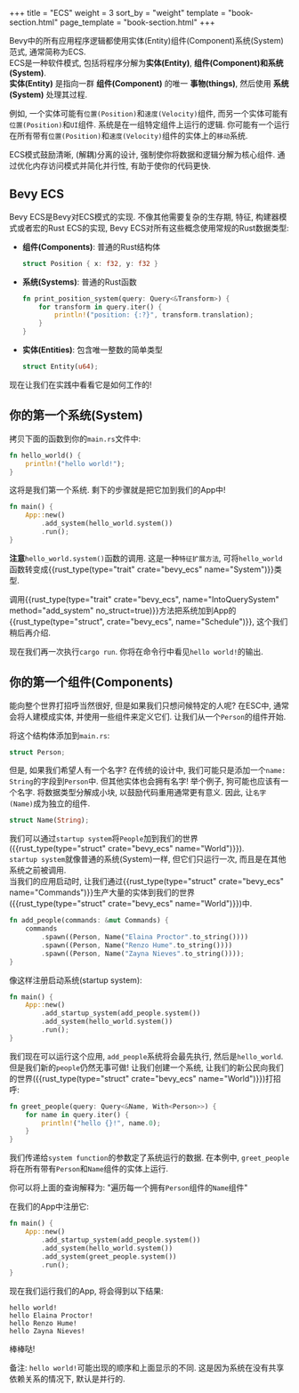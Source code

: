 +++
title = "ECS"
weight = 3
sort_by = "weight"
template = "book-section.html"
page_template = "book-section.html"
+++

Bevy中的所有应用程序逻辑都使用实体(Entity)组件(Component)系统(System)范式, 通常简称为ECS.  
ECS是一种软件模式, 包括将程序分解为**实体(Entity)**, **组件(Component)**和**系统(System)**.  
<span class="warning"> **实体(Entity)** 是指向一群 **组件(Component)** 的唯一 **事物(things)**, 然后使用 **系统(System)** 处理其过程.</span>

例如, 一个实体可能有`位置(Position)`和`速度(Velocity)`组件, 而另一个实体可能有`位置(Position)`和`UI`组件. 系统是在一组特定组件上运行的逻辑. 你可能有一个运行在所有带有`位置(Position)`和`速度(Velocity)`组件的实体上的`移动`系统.

ECS模式鼓励清晰, (解耦)分离的设计, 强制使你将数据和逻辑分解为核心组件. 通过优化内存访问模式并简化并行性, 有助于使你的代码更快.

## Bevy ECS

Bevy ECS是Bevy对ECS模式的实现. 不像其他需要复杂的生存期, 特征, 构建器模式或者宏的Rust ECS的实现, Bevy ECS对所有这些概念使用常规的Rust数据类型:

* **组件(Components)**: 普通的Rust结构体
    ```rs
    struct Position { x: f32, y: f32 }
    ```
* **系统(Systems)**: 普通的Rust函数
    ```rs
    fn print_position_system(query: Query<&Transform>) {
        for transform in query.iter() {
            println!("position: {:?}", transform.translation);
        }
    }
    ```
* **实体(Entities)**: 包含唯一整数的简单类型
    ```rs
    struct Entity(u64);
    ```

现在让我们在实践中看看它是如何工作的!

## 你的第一个系统(System)

拷贝下面的函数到你的`main.rs`文件中:

```rs
fn hello_world() {
    println!("hello world!");
}
```

这将是我们第一个系统. 剩下的步骤就是把它加到我们的App中!

```rs
fn main() {
    App::new()
        .add_system(hello_world.system())
        .run();
}
```

**注意**`hello_world.system()`函数的调用. 这是一种`特征扩展方法`, 可将`hello_world`函数转变成{{rust_type(type="trait" crate="bevy_ecs" name="System")}}类型.

调用{{rust_type(type="trait" crate="bevy_ecs", name="IntoQuerySystem" method="add_system" no_struct=true)}}方法把系统加到App的{{rust_type(type="struct", crate="bevy_ecs", name="Schedule")}}, 这个我们稍后再介绍.

现在我们再一次执行`cargo run`. 你将在命令行中看见`hello world!`的输出.

## 你的第一个组件(Components)

能向整个世界打招呼当然很好, 但是如果我们只想问候特定的人呢? 在ESC中, 通常会将人建模成实体, 并使用一些组件来定义它们. 让我们从一个`Person`的组件开始.

将这个结构体添加到`main.rs`:
```rs
struct Person;
```

但是, 如果我们希望人有一个名字? 在传统的设计中, 我们可能只是添加一个`name: String`的字段到`Person`中. 但其他实体也会拥有名字! 举个例子, 狗可能也应该有一个名字. 将数据类型分解成小块, 以鼓励代码重用通常更有意义. 因此, 让`名字(Name)`成为独立的组件.
```rs
struct Name(String);
```

我们可以通过`startup system`将`People`加到我们的世界({{rust_type(type="struct" crate="bevy_ecs" name="World")}}).  
`startup system`就像普通的系统(System)一样, 但它们只运行一次, 而且是在其他系统之前被调用.  
当我们的应用启动时, 让我们通过{{rust_type(type="struct" crate="bevy_ecs" name="Commands")}}生产大量的实体到我们的世界({{rust_type(type="struct" crate="bevy_ecs" name="World")}})中.

```rs
fn add_people(commands: &mut Commands) {
    commands
        .spawn((Person, Name("Elaina Proctor".to_string())))
        .spawn((Person, Name("Renzo Hume".to_string())))
        .spawn((Person, Name("Zayna Nieves".to_string())));
}
```

像这样注册启动系统(startup system):

```rs
fn main() {
    App::new()
        .add_startup_system(add_people.system())
        .add_system(hello_world.system())
        .run();
}
```

我们现在可以运行这个应用, `add_people`系统将会最先执行, 然后是`hello_world`. 但是我们新的`people`仍然无事可做! 让我们创建一个系统, 让我们的新公民向我们的世界({{rust_type(type="struct" crate="bevy_ecs" name="World")}})打招呼:

```rs
fn greet_people(query: Query<&Name, With<Person>>) {
    for name in query.iter() {
        println!("hello {}!", name.0);
    }
}
```

我们传递给`system function`的参数定了系统运行的数据. 在本例中, `greet_people`将在所有带有`Person`和`Name`组件的实体上运行.

你可以将上面的查询解释为: "遍历每一个拥有`Person`组件的`Name`组件"

在我们的App中注册它:

```rs
fn main() {
    App::new()
        .add_startup_system(add_people.system())
        .add_system(hello_world.system())
        .add_system(greet_people.system())
        .run();
}
```

现在我们运行我们的App, 将会得到以下结果:

```
hello world!
hello Elaina Proctor!
hello Renzo Hume!
hello Zayna Nieves!
```

棒棒哒!

备注: `hello world!`可能出现的顺序和上面显示的不同. 这是因为系统在没有共享依赖关系的情况下, 默认是并行的.
